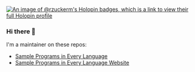 [![An image of @rzuckerm's Holopin badges, which is a link to view their full Holopin profile](https://holopin.me/rzuckerm)](https://holopin.io/@rzuckerm)
### Hi there 👋

I'm a maintainer on these repos:
- [Sample Programs in Every Language](https://github.com/TheRenegadeCoder/sample-programs)
- [Sample Programs in Every Language Website](https://github.com/TheRenegadeCoder/sample-programs-website)

<!--
**rzuckerm/rzuckerm** is a ✨ _special_ ✨ repository because its `README.md` (this file) appears on your GitHub profile.

Here are some ideas to get you started:

- 🔭 I’m currently working on ...
- 🌱 I’m currently learning ...
- 👯 I’m looking to collaborate on ...
- 🤔 I’m looking for help with ...
- 💬 Ask me about ...
- 📫 How to reach me: ...
- 😄 Pronouns: ...
- ⚡ Fun fact: ...
-->
